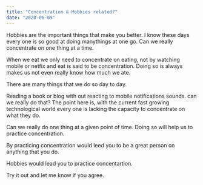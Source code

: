 ```yaml
---
title: "Concentration & Hobbies related?"
date: "2020-06-09"
---
```


Hobbies are the important things that make you better. I know these days every one is so good at doing manythings at one go. Can we really concentrate on one thing at a time.

When we eat we only need to concentrate on eating, not by watching mobile or netfix and eat is said to be concentration. Doing so is always makes us not even really know how much we ate.

There are many things that we do so day to day. 

Reading a book or blog with out reacting to mobile notifications sounds. can we really do that?
The point here is, with the current fast growing technological world every one is lacking the capacity to concentrate on what they do.

Can we really do one thing at a given point of time. Doing so will help us to practice concentration.

By practicing concentration would leed you to be a great person on anything that you do.

Hobbies would lead you to practice concentartion.

Try it out and let me know if you agree.

